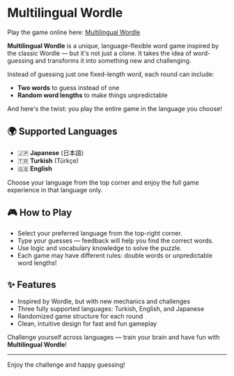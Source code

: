 # Multilingual Wordle

Play the game online here: [Multilingual Wordle](https://enescakircali.github.io/Multilingual-Wordle/)

**Multilingual Wordle** is a unique, language-flexible word game inspired by the classic Wordle — but it's not just a clone. It takes the idea of word-guessing and transforms it into something new and challenging.

Instead of guessing just one fixed-length word, each round can include:
- **Two words** to guess instead of one
- **Random word lengths** to make things unpredictable

And here's the twist: you play the entire game in the language you choose!

## 🌍 Supported Languages

- 🇯🇵 **Japanese** (日本語)
- 🇹🇷 **Turkish** (Türkçe)
- 🇬🇧 **English**

Choose your language from the top corner and enjoy the full game experience in that language only.

## 🎮 How to Play

- Select your preferred language from the top-right corner.
- Type your guesses — feedback will help you find the correct words.
- Use logic and vocabulary knowledge to solve the puzzle.
- Each game may have different rules: double words or unpredictable word lengths!

## ✨ Features

- Inspired by Wordle, but with new mechanics and challenges
- Three fully supported languages: Turkish, English, and Japanese
- Randomized game structure for each round
- Clean, intuitive design for fast and fun gameplay

Challenge yourself across languages — train your brain and have fun with **Multilingual Wordle**!

---
Enjoy the challenge and happy guessing!
